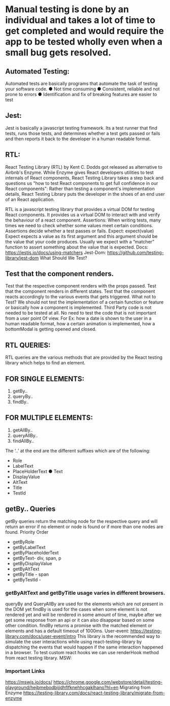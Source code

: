 # Manual testing is done by an individual and takes a lot of time to get completed and would require the app to be tested wholly even when a small bug gets resolved.

## Automated Testing:
Automated tests are basically programs that automate the task of testing your software code.
● Not time consuming
● Consistent, reliable and not prone to errors
● Identification and fix of breaking features are easier to test

## Jest:
Jest is basically a javascript testing framework.
Its a test runner that find tests, runs those tests, and determines whether a test gets passed or fails and then reports it back to the developer in a human readable format.

## RTL:
React Testing Library (RTL) by Kent C. Dodds got released as alternative to Airbnb's Enzyme. While Enzyme gives React developers utilities to test internals of React components, React Testing Library takes a step back and questions us "how to test React components to get full confidence in our React components": Rather than testing a component's implementation details, React Testing Library puts the developer in the shoes of an end user of an React application.

RTL is a javascript testing library that provides a virtual DOM for testing React components. It provides us a virtual DOM to interact with and verify the behaviour of a react component.
Assertions:
When writing tests, many times we need to check whether some values meet certain conditions. Assertions decide whether a test passes or fails.
Expect:
expect(value)
Expect expects a value as its first argument and this argument should be the value that your code produces. Usually we expect with a “matcher” function to assert something about the value that is expected.
Docs: https://jestjs.io/docs/using-matchers Jest-Dom: https://github.com/testing-library/jest-dom
What Should We Test?
    
## Test that the component renders.
Test that the respective component renders with the props passed.
Test that the component renders in different states.
Test that the component reacts accordingly to the various events that gets triggered.
What not to Test?
We should not test the implementation of a certain function or feature or basically how a component is implemented.
Third Party code is not needed to be tested at all.
No need to test the code that is not important from a user point
Of view. For Ex: how a date is shown to the user in a human readable format, how a certain animation is implemented, how a bottomModal is getting opened and closed.
## RTL QUERIES:
RTL queries are the various methods that are provided by the React testing library which helps to find an element.
## FOR SINGLE ELEMENTS:
1. getBy.. 
2. queryBy.. 
3. findBy..

## FOR MULTIPLE ELEMENTS:
1. getAllBy.. 
2. queryAllBy.. 
3. findAllBy..

The ‘..’ at the end are the different suffixes which are of the following:
* Role
* LabelText
* PlaceHolderText ● Text
* DisplayValue
* AltText
* Title
* TestId

## getBy.. Queries

getBy queries return the matching node for the respective query and will return an error if no element or node is found or if more than one nodes are found.
Priority Order
* getByRole
* getByLabelText
* getByPlaceholderText
* getByText- div, span, p
* getByDisplayValue
* getByAltText
* getByTitle - span
* getByTestId - <span data-testid=“random”></span> 

### getByAltText and getByTitle usage varies in different browsers.
queryBy and QueryAllBy are used for the elements which are not present in the DOM yet
findBy is used for the cases when some element is not rendered yet and will be rendered in some amount of time, maybe after we get some response from an api or it can also disappear based on some other condition.
findBy returns a promise with the matched element or elements and has a default timeout of 1000ms.
User-event:
https://testing-library.com/docs/user-event/intro
This library is the recommended way to simulate the user interactions while using react-testing-library by dispatching the events that would happen if the same interaction happened in a browser.
To test custom react hooks we can use renderHook method from react testing library. MSW:

### Important Links
https://mswjs.io/docs/
https://chrome.google.com/webstore/detail/testing-playground/hejbmebodbijjdhflfknehhcgaklhano?hl=en
Migrating from Enzyme
https://testing-library.com/docs/react-testing-library/migrate-from-enzyme
    
